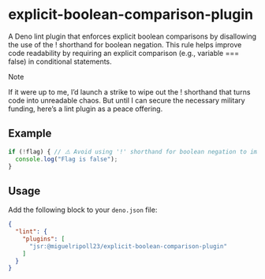 # explicit-boolean-comparison-plugin

A Deno lint plugin that enforces explicit boolean comparisons by disallowing the
use of the ! shorthand for boolean negation. This rule helps improve code
readability by requiring an explicit comparison (e.g., variable === false) in
conditional statements.

> [!NOTE]
> If it were up to me, I’d launch a strike to wipe out the ! shorthand that
> turns code into unreadable chaos. But until I can secure the necessary
> military funding, here’s a lint plugin as a peace offering.

## Example

```js
if (!flag) { // ⚠️ Avoid using '!' shorthand for boolean negation to improve readability. Use an explicit comparison instead (e.g., flag === false).
  console.log("Flag is false");
}
```

## Usage

Add the following block to your `deno.json` file:

```json
{
  "lint": {
    "plugins": [
      "jsr:@miguelripoll23/explicit-boolean-comparison-plugin"
    ]
  }
}
```
